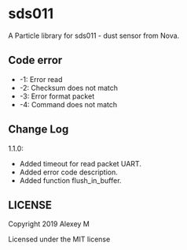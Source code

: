 # sds011

A Particle library for sds011 - dust sensor from Nova.

## Code error

- -1: Error read
- -2: Checksum does not match
- -3: Error format packet
- -4: Command does not match

## Change Log

1.1.0:

- Added timeout for read packet UART.
- Added error code description.
- Added function flush\_in\_buffer.

## LICENSE
Copyright 2019 Alexey M

Licensed under the MIT license